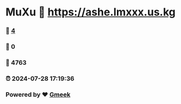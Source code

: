 # MuXu :link: https://ashe.lmxxx.us.kg 
### :page_facing_up: [4](https://ashe.lmxxx.us.kg/tag.html) 
### :speech_balloon: 0 
### :hibiscus: 4763 
### :alarm_clock: 2024-07-28 17:19:36 
### Powered by :heart: [Gmeek](https://github.com/Meekdai/Gmeek)
